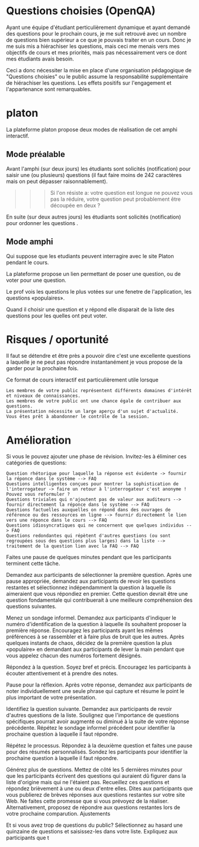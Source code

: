 # Questions choisies (OpenQA)


Ayant une équipe d'étudiant perticulièrement dynamique et ayant demandé des questions pour le prochain cours, je me suit retrouvé avec un nombre de questions bien supérieur a ce que je pouvais traiter en un cours.
Donc je me suis mis a hiérachiser les questions, mais ceci me menais vers mes objectifs de cours et mes priorités, mais pas nécessairement vers ce dont mes étudiants avais besoin.

Ceci a donc nécessiter la mise en place d'une organisation pédagogique de "Questions choisies" ou le public assume la responsabilité supplémentaire de hiérachiser les questions.
Les effets positifs sur l'engagement et l'appartenance sont remarquables.

# platon 
La plateforme platon propose deux modes de réalisation de cet amphi interactif.

## Mode préalable 

Avant l'amphi (sur deux jours) les étudiants sont solicités (notification) pour saisir une (ou plusieurs) questions (il faut faire moins de 242 caractères mais on peut dépasser raisonnablement).
>>>  Si l'on résiste a: votre question est longue ne pouvez vous pas la réduire, votre question peut probablement être découpée en deux ?

En suite (sur deux autres jours) les étudiants sont solicités (notification) pour ordonner les questions .

## Mode amphi 

Qui suppose que les etudiants peuvent interragire avec le site Platon pendant le cours.

La plateforme propose un lien permettant de poser une question, ou de voter pour une question.

Le prof vois les questions le plus votées sur une fenetre de l'application, les questions «populaires».

Quand il choisir une question et y répond elle disparait de la liste des questions pour les quelles ont peut voter.



# Risques / oportunité

Il faut se détendre et être près a pouvoir dire c'est une excellente questions a laquelle je ne peut pas répondre instantanément je vous propose de la garder pour la prochaine fois.

Ce format de cours interactif est particulièrement utile lorsque

    Les membres de votre public représentent différents domaines d'intérêt et niveaux de connaissances.
    Les membres de votre public ont une chance égale de contribuer aux questions.
    La présentation nécessite un large aperçu d'un sujet d'actualité.
    Vous êtes prêt à abandonner le contrôle de la session.

# Amélioration 

Si vous le pouvez ajouter une phase de révision.
Invitez-les à éliminer ces catégories de questions:

    Question rhétorique pour laquelle la réponse est évidente -> fournir la réponce dans le système --> FAQ
    Questions intelligentes conçues pour montrer la sophistication de l'interrogateur -> faire un retour à l'interrogateur c'est anonyme ! Pouvez vous reformuler ?
    Questions triviales qui n'ajoutent pas de valeur aux auditeurs --> fournir directement la réponce dans le système --> FAQ
    Questions factuelles auxquelles on répond dans des ouvrages de référence ou des ressources en ligne --> fournir directement le lien vers une réponce dans le cours --> FAQ
    Questions idiosyncratiques qui ne concernent que quelques individus --> FAQ
    Questions redondantes qui répètent d'autres questions (ou sont regroupées sous des questions plus larges) dans la liste --> traitement de la question lien avec la FAQ --> FAQ

Faites une pause de quelques minutes pendant que les participants terminent cette tâche.

Demandez aux participants de sélectionner la première question. Après une pause appropriée, demandez aux participants de revoir les questions restantes et sélectionnez indépendamment la question à laquelle ils aimeraient que vous répondiez en premier. Cette question devrait être une question fondamentale qui contribuerait à une meilleure compréhension des questions suivantes.

Menez un sondage informel. Demandez aux participants d'indiquer le numéro d'identification de la question à laquelle ils souhaitent proposer la première réponse. Encouragez les participants ayant les mêmes préférences à se rassembler et à faire plus de bruit que les autres. Après quelques instants de chaos, décidez de la première question la plus «populaire» en demandant aux participants de lever la main pendant que vous appelez chacun des numéros fortement désignés.

Répondez à la question. Soyez bref et précis. Encouragez les participants à écouter attentivement et à prendre des notes.

Pause pour la réflexion. Après votre réponse, demandez aux participants de noter individuellement une seule phrase qui capture et résume le point le plus important de votre présentation.

Identifiez la question suivante. Demandez aux participants de revoir d'autres questions de la liste. Soulignez que l'importance de questions spécifiques pourrait avoir augmenté ou diminué à la suite de votre réponse précédente. Répétez le sondage informel précédent pour identifier la prochaine question à laquelle il faut répondre.

Répétez le processus. Répondez à la deuxième question et faites une pause pour des résumés personnalisés. Sondez les participants pour identifier la prochaine question à laquelle il faut répondre.

Générez plus de questions. Mettez de côté les 5 dernières minutes pour que les participants écrivent des questions qui auraient dû figurer dans la liste d'origine mais qui ne l'étaient pas. Recueillez ces questions et répondez brièvement à une ou deux d'entre elles. Dites aux participants que vous publierez de brèves réponses aux questions restantes sur votre site Web. Ne faites cette promesse que si vous prévoyez de la réaliser. Alternativement, proposez de répondre aux questions restantes lors de votre prochaine comparution.
Ajustements

Et si vous avez trop de questions du public? Sélectionnez au hasard une quinzaine de questions et saisissez-les dans votre liste. Expliquez aux participants que t
